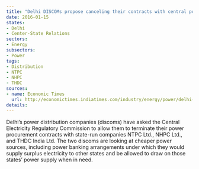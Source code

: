 ```yaml
---
title: "Delhi DISCOMs propose canceling their contracts with central power generators"
date: 2016-01-15
states:
- Delhi
- Center-State Relations
sectors:
- Energy
subsectors:
- Power
tags:
- Distribution
- NTPC
- NHPC
- THDC
sources:
- name: Economic Times
  url: http://economictimes.indiatimes.com/industry/energy/power/delhi-discoms-seek-to-end-contracts-with-state-run-companies/articleshow/50446015.cms
details:
---
```


Delhi’s power distribution companies (discoms) have asked the Central Electricity Regulatory Commission to allow them to terminate their power procurement contracts with state-run companies NTPC Ltd., NHPC Ltd., and THDC India Ltd. The two discoms are looking at cheaper power sources, including power banking arrangements under which they would supply surplus electricity to other states and be allowed to draw on those states’ power supply when in need.
